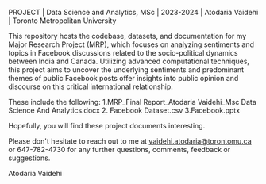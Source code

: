 PROJECT | Data Science and Analytics, MSc | 2023-2024 | Atodaria Vaidehi | Toronto Metropolitan University 

This repository hosts the codebase, datasets, and documentation for my Major Research Project (MRP), 
which focuses on analyzing sentiments and topics in Facebook discussions related to the socio-political dynamics between India and Canada. 
Utilizing advanced computational techniques, this project aims to uncover the underlying sentiments and predominant themes of public 
Facebook posts offer insights into public opinion and discourse on this critical international relationship.

These include the following:
                1.MRP_Final Report_Atodaria Vaidehi_Msc Data Science And Analytics.docx
                2. Facebook Dataset.csv
                3.Facebook.pptx

Hopefully, you will find these project documents interesting.

Please don't hesitate to reach out to me at vaidehi.atodaria@torontomu.ca or 647-782-4730 for any further questions, comments, feedback or suggestions.

Atodaria Vaidehi
